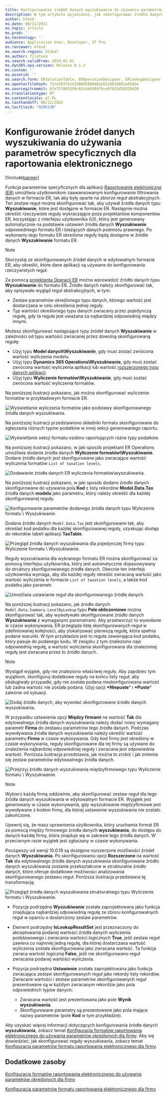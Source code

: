 ```yaml
---
title: Konfigurowanie źródeł danych wyszukiwania do używania parametrów specyficznych dla raportowania elektronicznego
description: W tym artykule wyjaśniono, jak skonfigurować źródła danych wyszukiwania w formatach raportowania elektronicznego (ER), aby używać parametrów specyficznych dla aplikacji ER.
author: kfend
ms.date: 08/11/2021
ms.topic: article
ms.prod: ''
ms.technology: ''
audience: Application User, Developer, IT Pro
ms.reviewer: kfend
ms.search.region: Global
ms.author: filatovm
ms.search.validFrom: 2019-01-01
ms.dyn365.ops.version: Release 8.1.3
ms.custom: ''
ms.assetid: ''
ms.search.form: ERSolutionTable, EROperationDesigner, ERLookupDesigner, ERComponentLookupStructureEditing
ms.openlocfilehash: f3ce5837b1d20860588848a1b518b3d801a05db4
ms.sourcegitcommit: 87e727005399c82cbb6509f5ce9fb33d18928d30
ms.translationtype: HT
ms.contentlocale: pl-PL
ms.lasthandoff: 08/12/2022
ms.locfileid: "9285130"
---
```

# <a name="configure-lookup-data-sources-to-use-er-application-specific-parameters"></a>Konfigurowanie źródeł danych wyszukiwania do używania parametrów specyficznych dla raportowania elektronicznego 

[!include[banner](../includes/banner.md)]

Funkcja parametrów specyficznych dla aplikacji [Raportowanie elektroniczne (ER)](general-electronic-reporting.md) umożliwia użytkownikom zaawansowanym konfigurowanie filtrowania danych w formacie ER, tak aby były oparte na zbiorze reguł abstrakcyjnych. Ten zestaw reguł można skonfigurować tak, aby używał źródła danych typu **Wyszukiwanie**, które jest dostępne w formacie ER. Następnie można określić rzeczywiste reguły wykraczające poza projektantów komponentów ER, korzystając z interfejsu użytkownika (UI), który jest generowany automatycznie na podstawie ustawień źródła danych **Wyszukiwanie** odpowiedniego formatu ER i bieżących danych podmiotu prawnego. Po wykonaniu tego formatu ER określone reguły będą dostępne w źródle danych **Wyszukiwanie** formatu ER.

> [!NOTE]
> Skorzystaj ze skonfigurowanych źródeł danych w edytowalnym formacie ER, aby określić, które dane aplikacji są używane do konfigurowania rzeczywistych reguł.

Za pomocą [projektanta Operacji ER](general-electronic-reporting.md#building-a-format-that-uses-a-data-model-as-a-base) można wprowadzić źródło danych typu **Wyszukiwanie** do formatu ER. Źródło danych należy skonfigurować tak, aby opisywało wygląd reguł abstrakcyjnych, w tym:

   - Zestaw parametrów określonego typu danych, którego wartość jest dostarczana w celu określenia jednej reguły.
   - Typ wartości określonego typu danych zwracany przez pojedynczą regułę, gdy ta reguła jest uważana za najbardziej odpowiednią między innymi.

Możesz skonfigurować następujące typy źródeł danych **Wyszukiwanie** w zależności od typu wartości zwracanej przez dowolną skonfigurowaną regułę:

   - Użyj typu **Model danych\Wyszukiwanie**, gdy musi zostać zwrócona wartość wyliczenia modelu.
   - Użyj typu **Dynamics 365 Operations\Wyszukiwanie**, gdy musi zostać zwrócona wartość wyliczenia aplikacji lub wartość [rozszerzonego typu danych aplikacji](../extensibility/extensible-edts.md).
   - Użyj typu **Wyliczenie formatów\Wyszukiwanie**, gdy musi zostać zwrócona wartość wyliczenia formatów.

Na poniższej ilustracji pokazano, jak można skonfigurować wyliczenie formatów w przykładowym formacie ER.

   ![Wyświetlanie wyliczenia formatów jako podstawy skonfigurowanego źródła danych wyszukiwania.](./media/er-lookup-data-sources-img1.gif)

Na poniższej ilustracji przedstawiono składniki formatu skonfigurowane do zgłaszania różnych typów podatków w innej sekcji generowanego raportu.

   ![Wyświetlanie sekcji formatu osobno raportujących różne typy podatków.](./media/er-lookup-data-sources-img2.png)

Na poniższej ilustracji pokazano, w jaki sposób projektant ER Operations umożliwia dodanie źródła danych **Wyliczenie formatów\Wyszukiwanie**.  Dodane źródło danych jest skonfigurowane jako zwracające wartość wyliczenia formatów `List of taxation levels`.

   ![Dodawanie źródła danych ER wyliczenia formatów\wyszukiwania.](./media/er-lookup-data-sources-img3.gif)

Na poniższej ilustracji pokazano, w jaki sposób dodano źródło danych skonfigurowane do używania pola **Kod** z listy rekordów **Model.Data.Tax** źródła danych **modelu** jako parametru, który należy określić dla każdej skonfigurowanej reguły.

![Konfigurowanie parametrów dodanego źródła danych typu Wyliczenie formatu \ Wyszukiwanie.](./media/er-lookup-data-sources-img4.gif)

Dodane źródło danych `Model.Data.Tax` jest skonfigurowane tak, aby określać kod podatku dla każdej skonfigurowanej reguły, uzyskując dostęp do rekordów tabeli aplikacji **TaxTable**.

   ![Przegląd źródła danych wyszukiwania dla pojedynczej firmy typu Wyliczenie formatu \ Wyszukiwanie.](./media/er-lookup-data-sources-img5.gif)

Reguły wyszukiwania dla wybranego formatu ER można skonfigurować za pomocą interfejsu użytkownika, który jest automatycznie dopasowywany do struktury skonfigurowanego źródła danych. Obecnie ten interfejs użytkownika wymaga, aby dla każdej reguły określić zwracaną wartość jako wartość wyliczenia w formacie `List of taxation levels`, a także kod podatku jako parametr.

   ![Umożliwia ustawianie reguł dla skonfigurowanego źródła danych.](./media/er-lookup-data-sources-img6.gif)

Na poniższej ilustracji pokazano, jak źródło danych `Model.Data.Summary.LevelByLookup` typu **Pole obliczeniowe** można skonfigurować tak, aby wywoływało skonfigurowane źródło danych **Wyszukiwanie** z wymaganymi parametrami. Aby przetworzyć to wywołanie w czasie wykonywania, ER przegląda listę skonfigurowanych reguł w zdefiniowanej kolejności, aby zlokalizować pierwszą regułę, która spełnia podane warunki. W tym przykładzie jest to reguła zawierająca kod podatku, który pasuje do podanego kodu. W związku z tym znaleziono najo odpowiednią regułę, a wartość wyliczenia skonfigurowana dla znalezionej reguły jest zwracana przez to źródło danych.

> [!NOTE]
> Wystąpił wyjątek, gdy nie znaleziono właściwej reguły. Aby zapobiec tym wyjątkom, skonfiguruj dodatkowe reguły na końcu listy reguł, aby obsługiwały przypadki, gdy nie została podana nieskonfigurowana wartość lub żadna wartość nie została podana. Użyj opcji **\*Niepuste**\* i **\*Puste**\* zależnie od sytuacji.  
>
> ![Dodaj źródło danych, aby wywołać skonfigurowane źródło danych wyszukiwania.](./media/er-lookup-data-sources-img7.png)

W przypadku ustawienia opcji **Między firmami** na wartość **Tak** dla edytowalnego źródła danych wyszukiwania należy dodać nowy wymagany parametr **Firma** do zestawu parametrów tego źródła danych. Podczas wywoływania źródła danych wyszukiwania należy określić wartość parametru **Firma** w czasie wykonywania. Gdy kod firmy jest określony w czasie wykonywania, reguły skonfigurowane dla tej firmy są używane do znalezienia najbardziej odpowiedniej reguły i zwracana jest odpowiednia wartość. Poniższa ilustracja przedstawia, jak można to zrobić i jak zmienia się zestaw parametrów edytowalnego źródła danych.

   ![Przejrzyj źródło danych wyszukiwania międzyfirmowego typu Wyliczenie formatu \ Wyszukiwanie.](./media/er-lookup-data-sources-img8.gif)

> [!NOTE]
> Wybierz każdą firmę oddzielnie, aby skonfigurować zestaw reguł dla tego źródła danych wyszukiwania w edytowalnym formacie ER. Wyjątek jest generowany w czasie wykonywania, gdy wyszukiwanie międzyfirmowe jest wywoływane z kodem firmy, dla której ustawienie wyszukiwania nie zostało zakończone.
>
> Upewnij się, że masz uprawnienia użytkownika, który uruchamia format ER za pomocą między firmowego źródła danych **wyszukiwania**, do dostępu do danych każdej firmy, która znajduje się w zakresie tego źródła danych. W przeciwnym razie wyjątek jest zgłaszany w czasie wykonywania.

Począwszy od wersji 10.0.19 są dostępne rozszerzone możliwości źródeł danych **Wyszukiwania**. Po skonfigurowaniu opcji **Rozszerzone** na wartość **Tak** dla edytowalnego źródła danych wyszukiwania skonfigurowane źródło danych wyszukiwania zostanie przekształcone w strukturalne źródło danych, które oferuje dodatkowe możliwości analizowania skonfigurowanego zestawu reguł. Poniższa ilustracja przedstawia tę transformację.

   ![Przegląd źródła danych wyszukiwania strukturalnego typu Wyliczenie formatu \ Wyszukiwanie.](./media/er-lookup-data-sources-img9.gif)

- Pozycja podrzędna **Wyszukiwanie** została zaprojektowana jako funkcja znajdująca najbardziej odpowiednią regułę ze zbioru konfigurowalnych reguł w oparciu o dostarczony zestaw parametrów.
- Element podrzędny **IsLookupResultSet** jest przeznaczony do akceptowania podanej wartości źródła danych wyliczenia podstawowego i zwracania wartości *logicznych* **True**, jeśli zestaw reguł zawiera co najmniej jedną regułę, dla której dostarczana wartość wyliczenia została skonfigurowana jako zwracana wartość. Ta funkcja zwraca wartość *logiczną* **False**, jeśli nie skonfigurowano reguł zwracania podanej wartości wyliczenia.
- Pozycja podrzędna **Ustawienie** została zaprojektowana jako funkcja zwracająca zestaw skonfigurowanych reguł jako rekordy listy rekordów. Zwracane wartości i zestaw parametrów skonfigurowanych reguł prezentowane są w każdym zwracanym rekordzie jako pola odpowiednich typów danych:

    - Zwracana wartość jest prezentowana jako pole **Wynik wyszukiwania**.
    - Skonfigurowane parametry są prezentowane jako pola mające nazwy parametrów (pole **Kod** w tym przykładzie).

Aby uzyskać więcej informacji dotyczących konfigurowania źródła danych **wyszukiwania**, zobacz temat [Konfiguracja formatów raportowania elektronicznego do używania parametrów określonych dla firmy](er-app-specific-parameters-configure-format.md). Aby się dowiedzieć, jak skonfigurować reguły wyszukiwania, zobacz temat [Konfiguracja parametrów formatu raportowania elektronicznego dla firmy](er-app-specific-parameters-set-up.md).

## <a name="additional-resources"></a>Dodatkowe zasoby

[Konfiguracja formatów raportowania elektronicznego do używania parametrów określonych dla firmy](er-app-specific-parameters-configure-format.md)

[Konfiguracja parametrów formatu raportowania elektronicznego dla firmy](er-app-specific-parameters-set-up.md)
